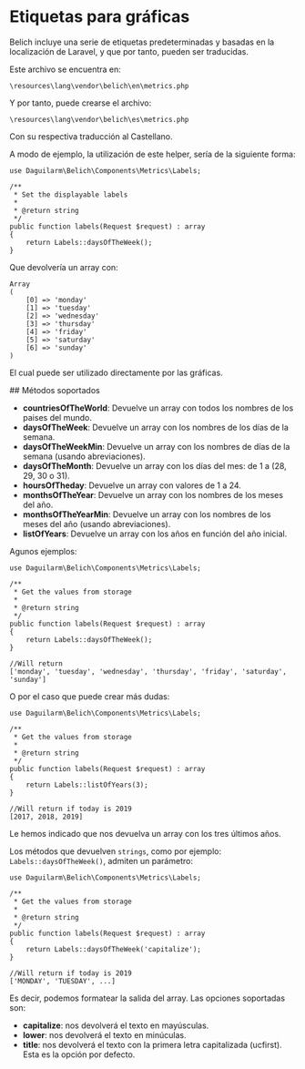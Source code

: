 # Etiquetas para gráficas

Belich incluye una serie de etiquetas predeterminadas y basadas en la localización de Laravel, y que por tanto, pueden ser traducidas.

Este archivo se encuentra en:

~~~
\resources\lang\vendor\belich\en\metrics.php
~~~

Y por tanto, puede crearse el archivo:

~~~
\resources\lang\vendor\belich\es\metrics.php
~~~

Con su respectiva traducción al Castellano.

A modo de ejemplo, la utilización de este helper, sería de la siguiente forma:

~~~
use Daguilarm\Belich\Components\Metrics\Labels;

/**
 * Set the displayable labels
 *
 * @return string
 */
public function labels(Request $request) : array
{
    return Labels::daysOfTheWeek();
}
~~~

Que devolvería un array con:

~~~
Array
(
    [0] => 'monday'
    [1] => 'tuesday'
    [2] => 'wednesday'
    [3] => 'thursday'
    [4] => 'friday'
    [5] => 'saturday'
    [6] => 'sunday'
)
~~~

El cual puede ser utilizado directamente por las gráficas.

## Métodos soportados

- **countriesOfTheWorld**: Devuelve un array con todos los nombres de los paises del mundo.
- **daysOfTheWeek**: Devuelve un array con los nombres de los días de la semana.
- **daysOfTheWeekMin**: Devuelve un array con los nombres de días de la semana (usando abreviaciones).
- **daysOfTheMonth**: Devuelve un array con los días del mes: de 1 a (28, 29, 30 o 31).
- **hoursOfTheday**: Devuelve un array con valores de 1 a 24.
- **monthsOfTheYear**: Devuelve un array con los nombres de los meses del año.
- **monthsOfTheYearMin**: Devuelve un array con los nombres de los meses del año (usando abreviaciones).
- **listOfYears**: Devuelve un array con los años en función del año inicial.

Agunos ejemplos:

~~~
use Daguilarm\Belich\Components\Metrics\Labels;

/**
 * Get the values from storage
 *
 * @return string
 */
public function labels(Request $request) : array
{
    return Labels::daysOfTheWeek();
}

//Will return
['monday', 'tuesday', 'wednesday', 'thursday', 'friday', 'saturday', 'sunday']
~~~

O por el caso que puede crear más dudas:

~~~
use Daguilarm\Belich\Components\Metrics\Labels;

/**
 * Get the values from storage
 *
 * @return string
 */
public function labels(Request $request) : array
{
    return Labels::listOfYears(3);
}

//Will return if today is 2019
[2017, 2018, 2019]
~~~

Le hemos indicado que nos devuelva un array con los tres últimos años.

Los métodos que devuelven `strings`, como por ejemplo: `Labels::daysOfTheWeek()`, admiten un parámetro:

~~~
use Daguilarm\Belich\Components\Metrics\Labels;

/**
 * Get the values from storage
 *
 * @return string
 */
public function labels(Request $request) : array
{
    return Labels::daysOfTheWeek('capitalize');
}

//Will return if today is 2019
['MONDAY', 'TUESDAY', ...]
~~~

Es decir, podemos formatear la salida del array. Las opciones soportadas son:

- **capitalize**: nos devolverá el texto en mayúsculas.
- **lower**: nos devolverá el texto en minúculas.
- **title**:  nos devolverá el texto con la primera letra capitalizada (ucfirst). Esta es la opción por defecto.
